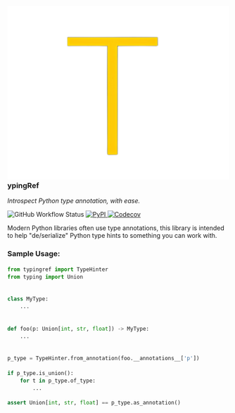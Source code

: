 
### ![logo.png](docs%2Fassets%2Flogo.png) ypingRef

*Introspect Python type annotation, with ease.*

![GitHub Workflow Status](https://img.shields.io/github/actions/workflow/status/nrbnlulu/typingref/tests.yml?style=for-the-badge)
[![PyPI](https://img.shields.io/pypi/v/typingref?style=for-the-badge)
](https://pypi.org/project/typingref/)
[![Codecov](https://img.shields.io/codecov/c/github/nrbnlulu/typingref?style=for-the-badge)
](https://app.codecov.io/gh/nrbnlulu/typingref)

Modern Python libraries often use type annotations,
this library is intended to help "de/serialize" Python type hints to something
you can work with.


### Sample Usage:

```python
from typingref import TypeHinter
from typing import Union


class MyType:
    ...


def foo(p: Union[int, str, float]) -> MyType:
    ...


p_type = TypeHinter.from_annotation(foo.__annotations__['p'])

if p_type.is_union():
    for t in p_type.of_type:
        ...

assert Union[int, str, float] == p_type.as_annotation()
```
